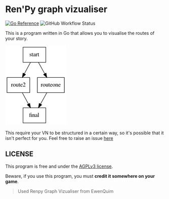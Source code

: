 # Ren'Py graph vizualiser

[![Go Reference](https://pkg.go.dev/badge/github.com/ewenquim/renpy-graphviz.svg)](https://pkg.go.dev/github.com/ewenquim/renpy-graphviz) ![GitHub Workflow Status](https://img.shields.io/github/workflow/status/ewenquim/renpy-graphviz/Distribute%20executable)

This is a program written in Go that allows you to visualise the routes of your story.

![](./truc.png)

This require your VN to be structured in a certain way, so it's possible that it isn't perfect for you. Feel free to raise an issue [here](https://github.com/EwenQuim/renpy-graphviz/issues)

## LICENSE

This program is free and under the [AGPLv3 license](https://www.gnu.org/licenses/agpl-3.0.en.html).

Beware, if you use this program, you must **credit it somewhere on your game**.

> Used Renpy Graph Vizualiser from EwenQuim
